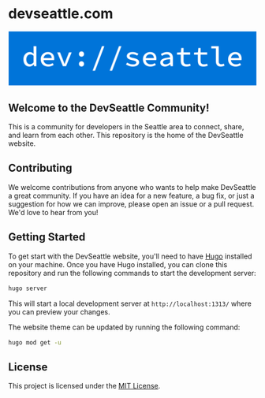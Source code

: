 # devseattle.com

![devseattle.com logo](./static/img/logo-no-background.png)

## Welcome to the DevSeattle Community!

This is a community for developers in the Seattle area to connect, share, and learn from each other. This repository is the home of the DevSeattle website.

## Contributing

We welcome contributions from anyone who wants to help make DevSeattle a great community. If you have an idea for a new feature, a bug fix, or just a suggestion for how we can improve, please open an issue or a pull request. We'd love to hear from you!

## Getting Started

To get start with the DevSeattle website, you'll need to have [Hugo](https://gohugo.io/) installed on your machine. Once you have Hugo installed, you can clone this repository and run the following commands to start the development server:

```bash
hugo server
```

This will start a local development server at `http://localhost:1313/` where you can preview your changes.

The website theme can be updated by running the following command:

```bash
hugo mod get -u
```

## License

This project is licensed under the [MIT License](LICENSE).
